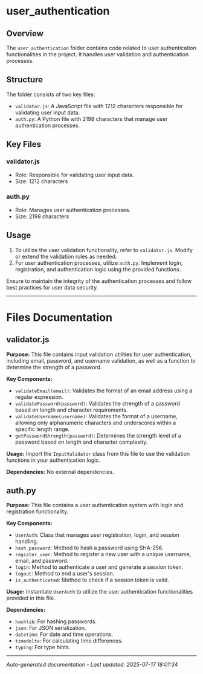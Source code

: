 # user_authentication

## Overview
The `user_authentication` folder contains code related to user authentication functionalities in the project. It handles user validation and authentication processes.

## Structure
The folder consists of two key files:
- `validator.js`: A JavaScript file with 1212 characters responsible for validating user input data.
- `auth.py`: A Python file with 2198 characters that manage user authentication processes.

## Key Files
### validator.js
- Role: Responsible for validating user input data.
- Size: 1212 characters

### auth.py
- Role: Manages user authentication processes.
- Size: 2198 characters

## Usage
1. To utilize the user validation functionality, refer to `validator.js`. Modify or extend the validation rules as needed.
2. For user authentication processes, utilize `auth.py`. Implement login, registration, and authentication logic using the provided functions.

Ensure to maintain the integrity of the authentication processes and follow best practices for user data security.

---

# Files Documentation

## validator.js

**Purpose:** This file contains input validation utilities for user authentication, including email, password, and username validation, as well as a function to determine the strength of a password.

**Key Components:**
- `validateEmail(email)`: Validates the format of an email address using a regular expression.
- `validatePassword(password)`: Validates the strength of a password based on length and character requirements.
- `validateUsername(username)`: Validates the format of a username, allowing only alphanumeric characters and underscores within a specific length range.
- `getPasswordStrength(password)`: Determines the strength level of a password based on length and character complexity.

**Usage:** Import the `InputValidator` class from this file to use the validation functions in your authentication logic.

**Dependencies:** No external dependencies.

## auth.py

**Purpose:** This file contains a user authentication system with login and registration functionality.

**Key Components:**
- `UserAuth`: Class that manages user registration, login, and session handling.
- `hash_password`: Method to hash a password using SHA-256.
- `register_user`: Method to register a new user with a unique username, email, and password.
- `login`: Method to authenticate a user and generate a session token.
- `logout`: Method to end a user's session.
- `is_authenticated`: Method to check if a session token is valid.

**Usage:** Instantiate `UserAuth` to utilize the user authentication functionalities provided in this file.

**Dependencies:**
- `hashlib`: For hashing passwords.
- `json`: For JSON serialization.
- `datetime`: For date and time operations.
- `timedelta`: For calculating time differences.
- `typing`: For type hints.

---
*Auto-generated documentation - Last updated: 2025-07-17 18:01:34*
